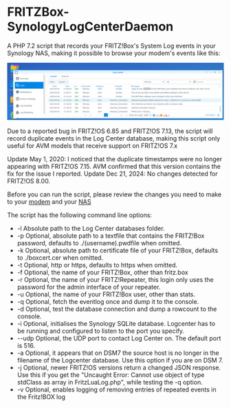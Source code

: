 # FRITZBox-SynologyLogCenterDaemon
A PHP 7.2 script that records your FRITZ!Box's System Log events in your Synology NAS, making it possible to browse your modem's events like this:

![](https://github.com/biocoder-frodo/FRITZBox-SynologyLogCenterDaemon/raw/master/wiki-images/fritz-log-center.png)

Due to a reported bug in FRITZ!OS 6.85 and FRITZ!OS 7.13, the script will record duplicate events in the Log Center database, making this script only useful for AVM models that receive support on FRITZ!OS 7.x

Update May 1, 2020: I noticed that the duplicate timestamps were no longer appearing with FRITZ!OS 7.15. AVM confirmed that this version contains the fix for the issue I reported.
Update Dec 21, 2024: No changes detected for FRITZ!OS 8.00.

Before you can run the script, please review the changes you need to make to your [modem](https://github.com/biocoder-frodo/FRITZBox-SynologyLogCenterDaemon/wiki/Settings-on-your-FRITZ!Box) and your [NAS](https://github.com/biocoder-frodo/FRITZBox-SynologyLogCenterDaemon/wiki/Settings-on-your-Synology-NAS)

The script has the following command line options:
* -l Absolute path to the Log Center databases folder.
* -p Optional, absolute path to a textfile that contains the FRITZ!Box password, defaults to ./(username).pwdfile when omitted.
* -k Optional, absolute path to certificate file of your FRITZ!Box, defaults to ./boxcert.cer when omitted.
* -t Optional, http or https, defaults to https when omitted.
* -f Optional, the name of your FRITZ!Box, other than fritz.box
* -r Optional, the name of your FRITZ!Repeater, this login only uses the password for the admin interface of your repeater.
* -u Optional, the name of your FRITZ!Box user, other than stats.
* -q Optional, fetch the eventlog once and dump it to the console.
* -d Optional, test the database connection and dump a rowcount to the console.
* -i Optional, initialises the Synology SQLite database. Logcenter has to be running and configured to listen to the port you specify.
* --udp Optional, the UDP port to contact Log Center on. The default port is 516.
* -a Optional, it appears that on DSM7 the source host is no longer in the filename of the Logcenter database. Use this option if you are on DSM 7.
* -j Optional, newer FRITZ!OS versions return a changed JSON response. Use this if you get the "Uncaught Error: Cannot use object of type stdClass as array in FritzLuaLog.php", while testing the -q option.
* -v Optional, enables logging of removing entries of repeated events in the Fritz!BOX log
